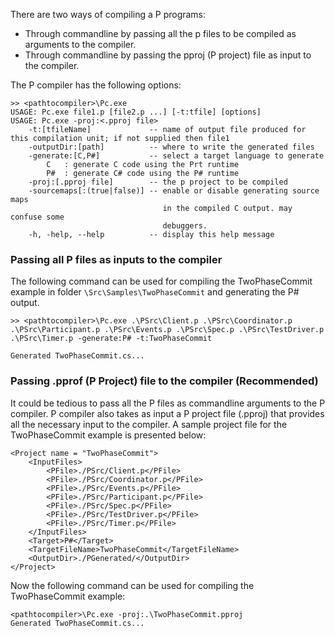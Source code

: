 
There are two ways of compiling a P programs: 
* Through commandline by passing all the p files to be compiled as arguments to the compiler.
* Through commandline by passing the pproj (P project) file as input to the compiler.

The P compiler has the following options:

```shell
>> <pathtocompiler>\Pc.exe
USAGE: Pc.exe file1.p [file2.p ...] [-t:tfile] [options]
USAGE: Pc.exe -proj:<.pproj file>
    -t:[tfileName]             -- name of output file produced for this compilation unit; if not supplied then file1
    -outputDir:[path]          -- where to write the generated files
    -generate:[C,P#]           -- select a target language to generate
        C   : generate C code using the Prt runtime
        P#  : generate C# code using the P# runtime
    -proj:[.pproj file]        -- the p project to be compiled
    -sourcemaps[:(true|false)] -- enable or disable generating source maps
                                  in the compiled C output. may confuse some
                                  debuggers.
    -h, -help, --help          -- display this help message
```

### Passing all P files as inputs to the compiler

The following command can be used for compiling the TwoPhaseCommit example in folder `\Src\Samples\TwoPhaseCommit` and generating the P# output.

```
>> <pathtocompiler>\Pc.exe .\PSrc\Client.p .\PSrc\Coordinator.p .\PSrc\Participant.p .\PSrc\Events.p .\PSrc\Spec.p .\PSrc\TestDriver.p .\PSrc\Timer.p -generate:P# -t:TwoPhaseCommit

Generated TwoPhaseCommit.cs...
```

### Passing .pprof (P Project) file to the compiler (Recommended)

It could be tedious to pass all the P files as commandline arguments to the P compiler.
P compiler also takes as input a P project file (.pproj) that provides all the necessary input to the compiler.
A sample project file for the TwoPhaseCommit example is presented below:
```
<Project name = "TwoPhaseCommit">
	<InputFiles>
		<PFile>./PSrc/Client.p</PFile>
		<PFile>./PSrc/Coordinator.p</PFile>
		<PFile>./PSrc/Events.p</PFile>
		<PFile>./PSrc/Participant.p</PFile>
		<PFile>./PSrc/Spec.p</PFile>
		<PFile>./PSrc/TestDriver.p</PFile>
		<PFile>./PSrc/Timer.p</PFile>
	</InputFiles>
	<Target>P#</Target>
	<TargetFileName>TwoPhaseCommit</TargetFileName>
	<OutputDir>./PGenerated/</OutputDir>
</Project>
```
Now the following command can be used for compiling the TwoPhaseCommit example:
```shell
<pathtocompiler>\Pc.exe -proj:.\TwoPhaseCommit.pproj
Generated TwoPhaseCommit.cs...
```